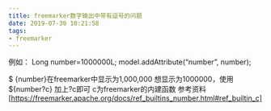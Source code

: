 ```yaml
---
title: freemarker数字输出中带有逗号的问题
date: 2019-07-30 10:21:58
tags:
- freemarker
---
```


例如：
Long number=1000000L;
model.addAttribute(“number”, number);

$ {number}在freemarker中显示为1,000,000
想显示为1000000，使用${number?c}
加上?c即可
c为freemarker的内建函数
参考资料[https://freemarker.apache.org/docs/ref_builtins_number.html#ref_builtin_c]

